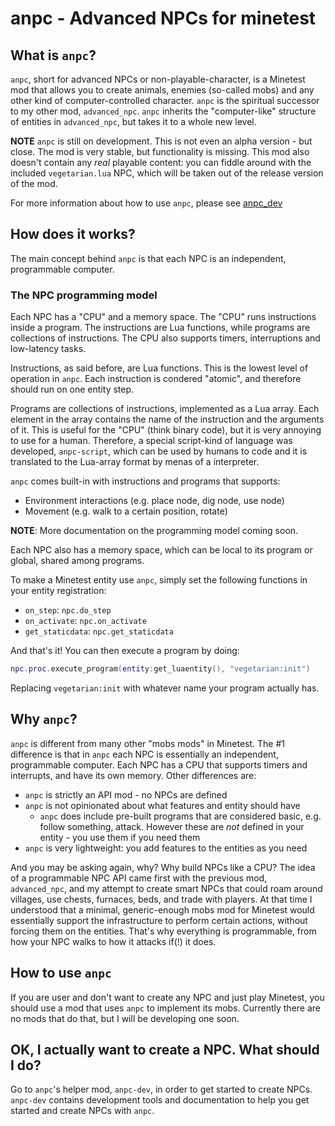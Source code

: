 # anpc - Advanced NPCs for minetest
## What is `anpc`?
`anpc`, short for advanced NPCs or non-playable-character, is a Minetest mod that allows you to create animals, enemies (so-called mobs) and any other kind of computer-controlled character. `anpc` is the spiritual successor to my other mod, `advanced_npc`. `anpc` inherits the "computer-like" structure of entities in `advanced_npc`, but takes it to a whole new level.

**NOTE** `anpc` is still on development. This is not even an alpha version - but close. The mod is very stable, but functionality is missing. This mod also doesn't contain any *real* playable content: you can fiddle around with the included `vegetarian.lua` NPC, which will be taken out of the release version of the mod.

For more information about how to use `anpc`, please see [anpc_dev](https://github.com/hkzorman/anpc-dev)

## How does it works?
The main concept behind `anpc` is that each NPC is an independent, programmable computer. 

### The NPC programming model
Each NPC has a "CPU" and a memory space. The "CPU" runs instructions inside a program. The instructions are Lua functions, while programs are collections of instructions. The CPU also supports timers, interruptions and low-latency tasks.

Instructions, as said before, are Lua functions. This is the lowest level of operation in `anpc`. Each instruction is condered "atomic", and therefore should run on one entity step.

Programs are collections of instructions, implemented as a Lua array. Each element in the array contains the name of the instruction and the arguments of it. This is useful for the "CPU" (think binary code), but it is very annoying to use for a human. Therefore, a special script-kind of language was developed, `anpc-script`, which can be used by humans to code and it is translated to the Lua-array format by menas of a interpreter.

`anpc` comes built-in with instructions and programs that supports:
* Environment interactions (e.g. place node, dig node, use node)
* Movement (e.g. walk to a certain position, rotate)

**NOTE**: More documentation on the programming model coming soon.

Each NPC also has a memory space, which can be local to its program or global, shared among programs.

To make a Minetest entity use `anpc`, simply set the following functions in your entity registration:
* `on_step`: `npc.do_step`
* `on_activate`: `npc.on_activate`
* `get_staticdata`: `npc.get_staticdata`

And that's it! You can then execute a program by doing:
```lua
npc.proc.execute_program(entity:get_luaentity(), "vegetarian:init")
```

Replacing `vegetarian:init` with whatever name your program actually has.


## Why `anpc`?
`anpc` is different from many other "mobs mods" in Minetest. The #1 difference is that in `anpc` each NPC is essentially an independent, programmable computer. Each NPC has a CPU that supports timers and interrupts, and have its own memory. Other differences are:
* `anpc` is strictly an API mod - no NPCs are defined
* `anpc` is not opinionated about what features and entity should have
	* `anpc` does include pre-built programs that are considered basic, e.g. follow something, attack. However these are *not* defined in your entity - you use them if you need them
* `anpc` is very lightweight: you add features to the entities as you need

And you may be asking again, why? Why build NPCs like a CPU? The idea of a programmable NPC API came first with the previous mod, `advanced_npc`, and my attempt to create smart NPCs that could roam around villages, use chests, furnaces, beds, and trade with players. At that time I understood that a minimal, generic-enough mobs mod for Minetest would essentially support the infrastructure to perform certain actions, without forcing them on the entities. That's why everything is programmable, from how your NPC walks to how it attacks if(!) it does.


## How to use `anpc`
If you are user and don't want to create any NPC and just play Minetest, you should use a mod that uses `anpc` to implement its mobs. Currently there are no mods that do that, but I will be developing one soon.


## OK, I actually want to create a NPC. What should I do?
Go to `anpc`'s helper mod, `anpc-dev`, in order to get started to create NPCs. `anpc-dev` contains development tools and documentation to help you get started and create NPCs with `anpc`.
